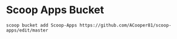 # Scoop Apps Bucket

`scoop bucket add Scoop-Apps https://github.com/ACooper81/scoop-apps/edit/master`
